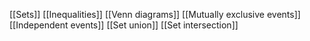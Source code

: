 [[Sets]]
[[Inequalities]]
[[Venn diagrams]]
[[Mutually exclusive events]]
[[Independent events]]
[[Set union]]
[[Set intersection]]